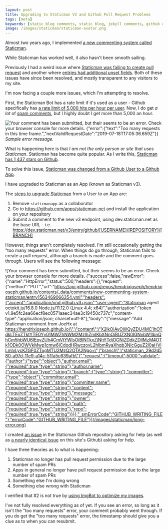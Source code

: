 ```yaml
---
layout: post
title: Upgrading to Staticman V3 and Github Pull Request Problems
tags: [meta]
keywords: [static blog comments, static blog, jekyll comments, github comments, github pages comments, comments, staticman]
image: /images/staticman/staticman-avatar.png
---
```


Almost two years ago, I implemented [a new commenting system called Staticman](https://hendrixjoseph.github.io/new-commenting-system-staticman/).

While Staticman has worked well, it also hasn't been smooth sailing.

Previously I had a weird issue where [Staticman was failing to create pull request](https://github.com/eduardoboucas/staticman/issues/217) and another where [entries had additional unset fields](https://github.com/eduardoboucas/staticman/issues/176). Both of these issues have since been resolved, and mostly transparent to any visitors to my site.

I'm now facing a couple more issues, which I'm attempting to resolve.

First, the Staticman Bot has a rate limit if it's used as a user - Github specifically has [a rate limit of 5,000 hits per hour per user](https://developer.github.com/v3/rate_limit/). Now, I do get *a lot* of [spam comments](https://hendrixjoseph.github.io/dealing-with-spam-comments-a-spambot-dumps-it-contents/), but I highly doubt I get more than 5,000 an hour.

![Your comment has been submitted, but their seems to be an error. Check your browser console for more details.
{"error":{"text":"Too many requests in this time frame.","nextValidRequestDate":"2019-07-18T17:05:36.659Z"}}](/images/staticman/too-many-requests-error.png)
*Sample error message.*

What is happening here is that *I am not the only person or site that uses Staticman*. Staticman has become quite popular. As I write this, [Staticman has 1,437 stars on Github](https://github.com/eduardoboucas/staticman/stargazers).

To solve this issue, [Staticman was changed from a Github User to a Github App](https://github.com/eduardoboucas/staticman/issues/243).

I have upgraded to Staticman as an App (known as Staticman v3).

The [steps to upgrade Staticman](https://github.com/eduardoboucas/staticman/issues/243#issuecomment-453754860) from a User to an App are:

1. Remove `staticmanapp` as a collaborator
2. Go to https://github.com/apps/staticman-net and install the application on your repository
3. Submit a comment to the new v3 endpoint, using dev.staticman.net as the base URL – i.e. https://dev.staticman.net/v3/entry/github/[USERNAME]/[REPOSITORY]/[BRANCH]

However, things aren't completely resolved. I'm still occasionally getting the "too many requests" error. When things do go through, Staticman fails to create a pull request, although a branch is made and the comment goes through. Users will see the following message:

![Your comment has been submitted, but their seems to be an error. Check your browser console for more details.
{"success":false,"rawError":{"name":"HttpError","status":500,"headers":{},"request":{"method":"PUT","url":"https://api.github.com/repos/hendrixjoseph/hendrixjoseph.github.io/contents/_data/comments/new-commenting-system-staticman/entry1563469066354.yml","headers":{"accept":"application/vnd.github.v3+json","user-agent":"Staticman agent octokit.js/16.8.0 Node.js/11.12.0 (Linux 4.4; x64)","authorization":"token v1.9e5fc2ea66ecf8ec0571aaec34ae3c19450c737c","content-type":"application/json; charset=utf-8"},"body":"{\"message\":\"Add Staticman comment from JoeHx at https://hendrixjoseph.github.io/\",\"content\":\"X2lkOiAyOWQyZDU4MC1hOTdkLTExZTktYTE0Yy01MWZhNWM2MzlhZmIKbXNnOiBUZXN0IGNvbW1lbnQhCm5hbWU6IEpvZUh4CmVtYWlsOiBlNTkxZjNhYTdjOGNiZDdkZDllMzM4OTk1ODk0OWVkMwp1cmw6ICdodHRwczovL2hlbmRyaXhqb3NlcGguZ2l0aHViLmlvLycKZGF0ZTogMTU2MzQ2OTA2Ngo=\",\"branch\":\"staticman_29d2d580-a97d-11e9-a14c-51fa5c639afb\"}","request":{"timeout":5000,"validate":{"author":{"type":"object"},"author.email":{"required":true,"type":"string"},"author.name":{"required":true,"type":"string"},"branch":{"type":"string"},"committer":{"type":"object"},"committer.email":{"required":true,"type":"string"},"committer.name":{"required":true,"type":"string"},"content":{"required":true,"type":"string"},"message":{"required":true,"type":"string"},"owner":{"required":true,"type":"string"},"path":{"required":true,"type":"string"},"repo":{"required":true,"type":"string"}}}},"_smErrorCode":"GITHUB_WRITING_FILE"},"errorCode":"GITHUB_WRITING_FILE"}](/images/staticman/long-error.png)

I created [an issue](https://github.com/eduardoboucas/staticman/issues/304) in the Staticman Github repository asking for help (as well as [a nearly identical issue](https://github.com/hendrixjoseph/hendrixjoseph.github.io/issues/6218) on this site's Github) asking for help.

I have three theories as to what is happening:

1. Staticman no longer has pull request permission due to the large number of spam PRs
2. Apps in general no longer have pull request permission due to the large number of spam PRs
3. Something else I'm doing wrong
4. Something else wrong with Staticman

I verified that #2 is not true by [using ImgBot to optimize my images](https://github.com/hendrixjoseph/hendrixjoseph.github.io/pull/6217).

I've not fully resolved everything as of yet. If you see an error, so long as it isn't the "too many requests" error, your comment probably went through. If you do get the "too many requests" error, the timestamp should give you a clue as to when you can resubmit. 